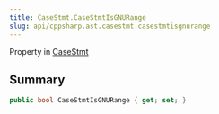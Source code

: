 ```yaml
---
title: CaseStmt.CaseStmtIsGNURange
slug: api/cppsharp.ast.casestmt.casestmtisgnurange
---
```

Property in [CaseStmt](/api/cppsharp/ast/casestmt)

## Summary



```csharp
public bool CaseStmtIsGNURange { get; set; }
```

